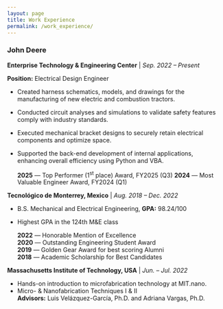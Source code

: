 ```yaml
---
layout: page
title: Work Experience
permalink: /work_experience/
---
```


### John Deere

**Enterprise Technology & Engineering Center** | _Sep. 2022 – Present_

  **Position:** Electrical Design Engineer
- Created harness schematics, models, and drawings for the manufacturing of new electric and combustion tractors. 
- Conducted circuit analyses and simulations to validate safety features comply with industry standards. 
- Executed mechanical bracket designs to securely retain electrical components and optimize space. 
- Supported the back-end development of internal applications, enhancing overall efficiency using Python and VBA.

  **2025** — Top Performer (1<sup>st</sup> place) Award, FY2025 (Q3)
  **2024** — Most Valuable Engineer Award, FY2024 (Q1)

**Tecnológico de Monterrey, Mexico** | _Aug. 2018 – Dec. 2022_

- B.S. Mechanical and Electrical Engineering, **GPA:** 98.24/100  
- Highest GPA in the 124th M&E class

  **2022** — Honorable Mention of Excellence  
  **2020** — Outstanding Engineering Student Award  
  **2019** — Golden Gear Award for best scoring Alumni  
  **2018** — Academic Scholarship for Best Candidates

**Massachusetts Institute of Technology, USA** | _Jun. – Jul. 2022_

- Hands-on introduction to microfabrication technology at MIT.nano.
- Micro- & Nanofabrication Techniques I & II  
**Advisors:** Luis Velázquez-García, Ph.D. and Adriana Vargas, Ph.D. 
